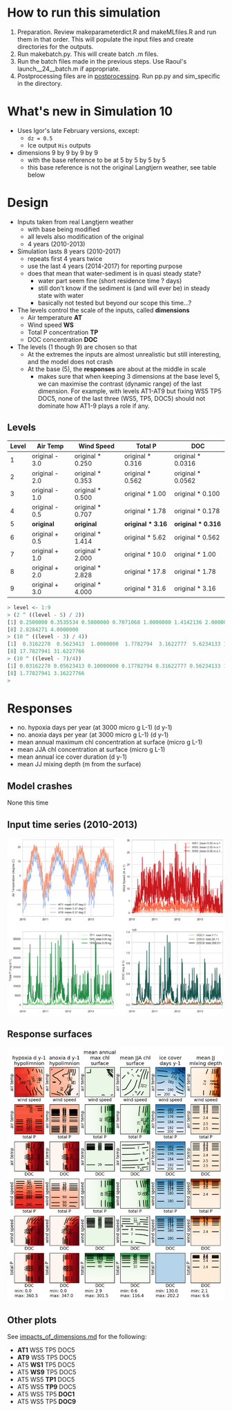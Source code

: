 # How to run this simulation

1. Preparation. Review makeparameterdict.R and makeMLfiles.R and run
   them in that order. This will populate the input files and create
   directories for the outputs. 
1. Run makebatch.py. This will create batch .m files.
1. Run the batch files made in the previous steps. Use Raoul's
   launch__24__batch.m if appropriate. 
1. Postprocessing files are in [postprocessing](postprocessing). Run
   pp.py and sim_specific in the directory. 

# What's new in Simulation 10

* Uses Igor's late February versions, except:
  * `dz = 0.5`
  * Ice output `His` outputs
* dimensions 9 by 9 by 9 by 9
  * with the base reference to be at 5 by 5 by 5 by 5
  * this base reference is not the original Langtjern weather, see
    table below

# Design

* Inputs taken from real Langtjern weather
  * with base being modified
  * all levels also modification of the original
  * 4 years (2010-2013)
* Simulation lasts 8 years (2010-2017)
  * repeats first 4 years twice
  * use the last 4 years (2014-2017) for reporting purpose
  * does that mean that water-sediment is in quasi steady state?
    * water part seem fine (short residence time ? days)
	* still don't know if the sediment is (and will ever be) in steady
      state with water
	* basically not tested but beyond our scope this time...?
* The levels control the scale of the inputs, called **dimensions**
  * Air temperature **AT**
  * Wind speed **WS**
  * Total P concentration **TP**
  * DOC concentration **DOC**
* The levels (1 though 9) are chosen so that
  * At the extremes the inputs are almost unrealistic but still
    interesting, and the model does not crash
  * At the base (5), the **responses** are about at the middle in
    scale
	  * makes sure that when keeping 3 dimensions at the base level 5,
        we can maximise the contrast (dynamic range) of the last
        dimension. For example, with levels AT1-AT9 but fixing WS5 TP5
        DOC5, none of the last three (WS5, TP5, DOC5) should not
        dominate how AT1-9 plays a role if any. 








## Levels

Level | Air Temp   | Wind Speed       | Total P             | DOC
--- | ------------ | ---------------- | ------------------- | -----------------
1 | original - 3.0 | original * 0.250 | original * 0.316    | original * 0.0316 
2 | original - 2.0 | original * 0.353 | original * 0.562    | original * 0.0562 
3 | original - 1.0 | original * 0.500 | original * 1.00     | original * 0.100 
4 | original - 0.5 | original * 0.707 | original * 1.78     | original * 0.178 
5 | **original**   | **original**     | **original * 3.16** | **original * 0.316** 
6 | original + 0.5 | original * 1.414 | original * 5.62     | original * 0.562 
7 | original + 1.0 | original * 2.000 | original * 10.0     | original * 1.00
8 | original + 2.0 | original * 2.828 | original * 17.8     | original * 1.78 
9 | original + 3.0 | original * 4.000 | original * 31.6     | original * 3.16 

```R
> level <- 1:9
> (2 ^ ((level - 5) / 2))
[1] 0.2500000 0.3535534 0.5000000 0.7071068 1.0000000 1.4142136 2.0000000
[8] 2.8284271 4.0000000
> (10 ^ ((level - 3) / 4))
[1]  0.3162278  0.5623413  1.0000000  1.7782794  3.1622777  5.6234133 10.0000000
[8] 17.7827941 31.6227766
> (10 ^ ((level - 7)/4))
[1] 0.03162278 0.05623413 0.10000000 0.17782794 0.31622777 0.56234133 1.00000000
[8] 1.77827941 3.16227766
>
```

# Responses

* no. hypoxia days per year (at 3000 micro g L-1) (d y-1)
* no. anoxia days per year (at 3000 micro g L-1) (d y-1)
* mean annual maximum chl concentration at surface (micro g L-1)
* mean JJA chl concentration at surface (micro g L-1)
* mean annual ice cover duration (d y-1)
* mean JJ mixing depth (m from the surface)

## Model crashes

None this time

## Input time series (2010-2013)

![](postprocessing/inputs/allinputs.png)

## Response surfaces 

![](postprocessing/RSver3.png)

## Other plots

See [impacts\_of\_dimensions.md](impacts_of_dimensions.md) for the following:
* **AT1** WS5 TP5 DOC5 
* **AT9** WS5 TP5 DOC5 
* AT5 **WS1** TP5 DOC5 
* AT5 **WS9** TP5 DOC5 
* AT5 WS5 **TP1** DOC5 
* AT5 WS5 **TP9** DOC5 
* AT5 WS5 TP5 **DOC1** 
* AT5 WS5 TP5 **DOC9** 

